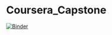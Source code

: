 # Coursera_Capstone
[![Binder](https://mybinder.org/badge_logo.svg)](https://mybinder.org/v2/gh/iakrevetkho/Coursera_Capstone.git/master)
